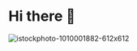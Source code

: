 # Hi there 👋

![istockphoto-1010001882-612x612](https://user-images.githubusercontent.com/96376074/146673783-c385bb00-733d-4d49-8749-db6f1c7749ce.jpg)
